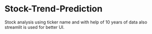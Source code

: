 # Stock-Trend-Prediction
Stock analysis using ticker name and with help of 10 years of data also streamlit is used for better UI.
